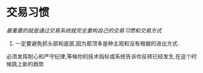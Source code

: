 # 交易习惯

_最重要的就是通过交易系统就完全重构自己的交易习惯和交易方式_

1. 一定要避免抓头部和底部,因为那顶多是种主观和没有根据的进出方式.

必须发挥耐心和严守纪律,等候你的技术指标或系统告诉你反转已经发生,在这个时候跳上新的趋势
